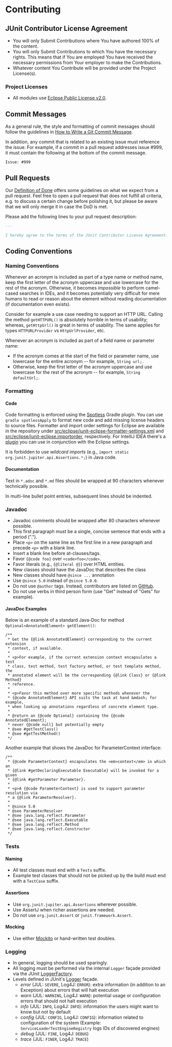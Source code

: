# Contributing

## JUnit Contributor License Agreement

- You will only Submit Contributions where You have authored 100% of the content.
- You will only Submit Contributions to which You have the necessary rights. This means
  that if You are employed You have received the necessary permissions from Your employer
  to make the Contributions.
- Whatever content You Contribute will be provided under the Project License(s).

### Project Licenses

- All modules use [Eclipse Public License v2.0](LICENSE.md).

## Commit Messages

As a general rule, the style and formatting of commit messages should follow the guidelines in
[How to Write a Git Commit Message](https://chris.beams.io/posts/git-commit/).

In addition, any commit that is related to an existing issue must reference the issue.
For example, if a commit in a pull request addresses issue \#999, it must contain the
following at the bottom of the commit message.

```
Issue: #999
```

## Pull Requests

Our [Definition of Done](https://github.com/junit-team/junit5/wiki/Definition-of-Done)
offers some guidelines on what we expect from a pull request.
Feel free to open a pull request that does not fulfill all criteria, e.g. to discuss
a certain change before polishing it, but please be aware that we will only merge it
in case the DoD is met.

Please add the following lines to your pull request description:

```markdown
---

I hereby agree to the terms of the JUnit Contributor License Agreement.
```

## Coding Conventions

### Naming Conventions

Whenever an acronym is included as part of a type name or method name, keep the first
letter of the acronym uppercase and use lowercase for the rest of the acronym. Otherwise,
it becomes _impossible_ to perform camel-cased searches in IDEs, and it becomes
potentially very difficult for mere humans to read or reason about the element without
reading documentation (if documentation even exists).

Consider for example a use case needing to support an HTTP URL. Calling the method
`getHTTPURL()` is absolutely horrible in terms of usability; whereas, `getHttpUrl()` is
great in terms of usability. The same applies for types `HTTPURLProvider` vs
`HttpUrlProvider`, etc.

Whenever an acronym is included as part of a field name or parameter name:

- If the acronym comes at the start of the field or parameter name, use lowercase for the
  entire acronym -- for example, `String url;`.
- Otherwise, keep the first letter of the acronym uppercase and use lowercase for the
  rest of the acronym -- for example, `String defaultUrl;`.

### Formatting

#### Code

Code formatting is enforced using the [Spotless](https://github.com/diffplug/spotless)
Gradle plugin. You can use `gradle spotlessApply` to format new code and add missing
license headers to source files. Formatter and import order settings for Eclipse are
available in the repository under
[src/eclipse/junit-eclipse-formatter-settings.xml](src/eclipse/junit-eclipse-formatter-settings.xml)
and [src/eclipse/junit-eclipse.importorder](src/eclipse/junit-eclipse.importorder),
respectively. For IntelliJ IDEA there's a
[plugin](https://plugins.jetbrains.com/plugin/6546) you can use in conjunction with the
Eclipse settings.

It is forbidden to use _wildcard imports_ (e.g., `import static org.junit.jupiter.api.Assertions.*;`)
in Java code.

#### Documentation

Text in `*.adoc` and `*.md` files should be wrapped at 90 characters whenever technically
possible.

In multi-line bullet point entries, subsequent lines should be indented.

### Javadoc

- Javadoc comments should be wrapped after 80 characters whenever possible.
- This first paragraph must be a single, concise sentence that ends with a period (".").
- Place `<p>` on the same line as the first line in a new paragraph and precede `<p>` with a blank line.
- Insert a blank line before at-clauses/tags.
- Favor `{@code foo}` over `<code>foo</code>`.
- Favor literals (e.g., `{@literal @}`) over HTML entities.
- New classes should have the JavaDoc that describes the class
- New classes should have `@since ...` annotation  
- Use `@since 5.0` instead of `@since 5.0.0`.
- Do not use `@author` tags. Instead, contributors are listed on [GitHub](https://github.com/junit-team/junit5/graphs/contributors). 
- Do not use verbs in third person form (use "Get" instead of "Gets" for example). 

#### JavaDoc Examples

Below is an example of a standard Java-Doc for method `Optional<AnnotatedElement> getElement()`: 

```
/**
 * Get the {@link AnnotatedElement} corresponding to the current extension
 * context, if available.
 *
 * <p>For example, if the current extension context encapsulates a test
 * class, test method, test factory method, or test template method, the
 * annotated element will be the corresponding {@link Class} or {@link Method}
 * reference.
 *
 * <p>Favor this method over more specific methods whenever the
 * {@code AnnotatedElement} API suits the task at hand &mdash; for example,
 * when looking up annotations regardless of concrete element type.
 *
 * @return an {@code Optional} containing the {@code AnnotatedElement};
 * never {@code null} but potentially empty
 * @see #getTestClass()
 * @see #getTestMethod()
 */
``` 

Another example that shows the JavaDoc for ParameterContext interface: 

```
/**
 * {@code ParameterContext} encapsulates the <em>context</em> in which an
 * {@link #getDeclaringExecutable Executable} will be invoked for a given
 * {@link #getParameter Parameter}.
 *
 * <p>A {@code ParameterContext} is used to support parameter resolution via
 * a {@link ParameterResolver}.
 *
 * @since 5.0
 * @see ParameterResolver
 * @see java.lang.reflect.Parameter
 * @see java.lang.reflect.Executable
 * @see java.lang.reflect.Method
 * @see java.lang.reflect.Constructor
 */
```


### Tests

#### Naming

- All test classes must end with a `Tests` suffix.
- Example test classes that should not be picked up by the build must end with a `TestCase` suffix.

#### Assertions

- Use `org.junit.jupiter.api.Assertions` wherever possible.
- Use AssertJ when richer assertions are needed.
- Do not use `org.junit.Assert` or `junit.framework.Assert`.

#### Mocking

- Use either [Mockito](https://github.com/mockito/mockito) or hand-written test doubles.

### Logging

- In general, logging should be used sparingly.
- All logging must be performed via the internal `Logger` façade provided via the JUnit [LoggerFactory](https://junit.org/junit5/docs/current/api/org/junit/platform/commons/logging/LoggerFactory.html).
- Levels defined in JUnit's [Logger](https://junit.org/junit5/docs/current/api/org/junit/platform/commons/logging/Logger.html) façade.
  - _error_ (JUL: `SEVERE`, Log4J: `ERROR`): extra information (in addition to an Exception) about errors that will halt execution
  - _warn_ (JUL: `WARNING`, Log4J: `WARN`): potential usage or configuration errors that should not halt execution
  - _info_ (JUL: `INFO`, Log4J: `INFO`): information the users might want to know but not by default
  - _config_ (JUL: `CONFIG`, Log4J: `CONFIG`): information related to configuration of the system (Example: `ServiceLoaderTestEngineRegistry` logs IDs of discovered engines)
  - _debug_ (JUL: `FINE`, Log4J: `DEBUG`)
  - _trace_ (JUL: `FINER`, Log4J: `TRACE`)
